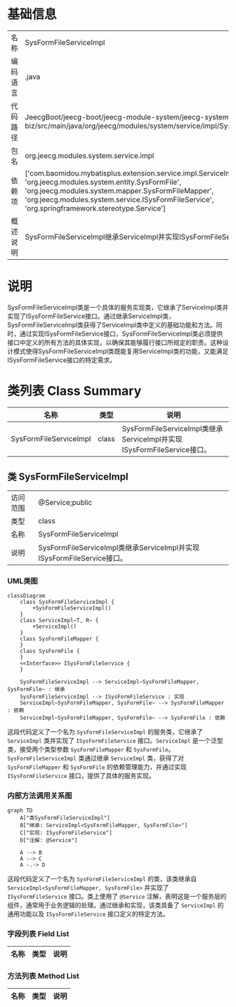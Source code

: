 # 基础信息

|      |      |
|------|------|
| 名称 | SysFormFileServiceImpl |
| 编码语言 | .java |
| 代码路径 | JeecgBoot/jeecg-boot/jeecg-module-system/jeecg-system-biz/src/main/java/org/jeecg/modules/system/service/impl/SysFormFileServiceImpl.java |
| 包名 | org.jeecg.modules.system.service.impl |
| 依赖项 | ['com.baomidou.mybatisplus.extension.service.impl.ServiceImpl', 'org.jeecg.modules.system.entity.SysFormFile', 'org.jeecg.modules.system.mapper.SysFormFileMapper', 'org.jeecg.modules.system.service.ISysFormFileService', 'org.springframework.stereotype.Service'] |
| 概述说明 | SysFormFileServiceImpl继承ServiceImpl并实现ISysFormFileService接口。 |

# 说明

SysFormFileServiceImpl类是一个具体的服务实现类，它继承了ServiceImpl类并实现了ISysFormFileService接口。通过继承ServiceImpl类，SysFormFileServiceImpl类获得了ServiceImpl类中定义的基础功能和方法。同时，通过实现ISysFormFileService接口，SysFormFileServiceImpl类必须提供接口中定义的所有方法的具体实现，以确保其能够履行接口所规定的职责。这种设计模式使得SysFormFileServiceImpl类既能复用ServiceImpl类的功能，又能满足ISysFormFileService接口的特定需求。

# 类列表 Class Summary

| 名称   | 类型  | 说明 |
|-------|------|-------------|
| SysFormFileServiceImpl | class | SysFormFileServiceImpl类继承ServiceImpl并实现ISysFormFileService接口。 |



## 类 SysFormFileServiceImpl

|      |      |
|------|------|
| 访问范围 | @Service;public |
| 类型 | class |
| 名称 | SysFormFileServiceImpl |
| 说明 | SysFormFileServiceImpl类继承ServiceImpl并实现ISysFormFileService接口。 |


### UML类图

```mermaid
classDiagram
    class SysFormFileServiceImpl {
        +SysFormFileServiceImpl()
    }
    class ServiceImpl~T, R~ {
        +ServiceImpl()
    }
    class SysFormFileMapper {
    }
    class SysFormFile {
    }
    <<Interface>> ISysFormFileService {
    }

    SysFormFileServiceImpl --> ServiceImpl~SysFormFileMapper, SysFormFile~ : 继承
    SysFormFileServiceImpl --> ISysFormFileService : 实现
    ServiceImpl~SysFormFileMapper, SysFormFile~ --> SysFormFileMapper : 依赖
    ServiceImpl~SysFormFileMapper, SysFormFile~ --> SysFormFile : 依赖
```

这段代码定义了一个名为 `SysFormFileServiceImpl` 的服务类，它继承了 `ServiceImpl` 类并实现了 `ISysFormFileService` 接口。`ServiceImpl` 是一个泛型类，接受两个类型参数 `SysFormFileMapper` 和 `SysFormFile`。`SysFormFileServiceImpl` 类通过继承 `ServiceImpl` 类，获得了对 `SysFormFileMapper` 和 `SysFormFile` 的依赖管理能力，并通过实现 `ISysFormFileService` 接口，提供了具体的服务实现。


### 内部方法调用关系图

```mermaid
graph TD
    A["类SysFormFileServiceImpl"]
    B["继承: ServiceImpl<SysFormFileMapper, SysFormFile>"]
    C["实现: ISysFormFileService"]
    D["注解: @Service"]

    A --> B
    A --> C
    A -.-> D
```

这段代码定义了一个名为 `SysFormFileServiceImpl` 的类，该类继承自 `ServiceImpl<SysFormFileMapper, SysFormFile>` 并实现了 `ISysFormFileService` 接口。类上使用了 `@Service` 注解，表明这是一个服务层的组件，通常用于业务逻辑的处理。通过继承和实现，该类具备了 `ServiceImpl` 的通用功能以及 `ISysFormFileService` 接口定义的特定方法。

### 字段列表 Field List

| 名称  | 类型  | 说明 |
|-------|-------|------|

### 方法列表 Method List

| 名称  | 类型  | 说明 |
|-------|-------|------|





